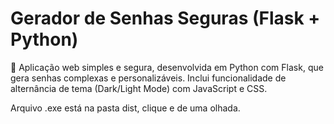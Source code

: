# Gerador de Senhas Seguras (Flask + Python)

🔑 Aplicação web simples e segura, desenvolvida em Python com Flask, que gera senhas complexas e personalizáveis. Inclui funcionalidade de alternância de tema (Dark/Light Mode) com JavaScript e CSS.

Arquivo .exe está na pasta dist, clique e de uma olhada.

